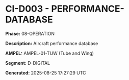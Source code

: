 # CI-D003 - PERFORMANCE-DATABASE

**Phase:** 08-OPERATION

**Description:** Aircraft performance database

**AMPEL:** AMPEL-01-TUW (Tube and Wing)

**Segment:** D-DIGITAL

**Generated:** 2025-08-25 17:27:29 UTC
